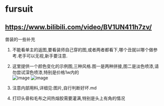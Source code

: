 # fursuit
## https://www.bilibili.com/video/BV1UN411h7zv/
兽装的一些补充
1. 不能看单主的返图,要看装师自己穿的图,或者两者都看下,哪个丑就以哪个做参考.老手可以无视,新手要注意.
2. 这里提供一个颜色变化的示例图,三种风格.图一是两种拼接,图二是淡色喷漆,请勿尝试深色喷漆,特别是价格1w内的                 
![image](https://github.com/cancundeyingzi/fursuit/assets/73635883/b9c66248-65b1-4ffd-a112-9c2ee0caaa35)
![image](https://github.com/cancundeyingzi/fursuit/assets/73635883/75c6c371-98b0-4a32-8302-9f7e1f30111f)                     
             
3. 注意内部用料,详细见:图片,自行判断好坏.md

5. 打印头骨和毛布之间热熔胶需要灌满,特别是头上有角的情况

